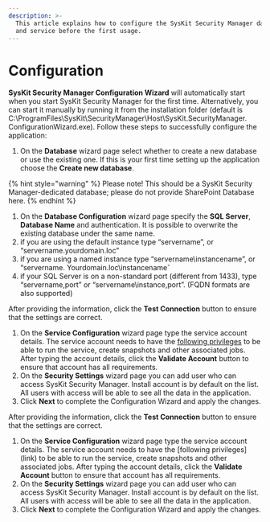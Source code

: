 ```yaml
---
description: >-
  This article explains how to configure the SysKit Security Manager database
  and service before the first usage.
---
```


# Configuration

**SysKit Security Manager Configuration Wizard** will automatically start when you start SysKit Security Manager for the first time. Alternatively, you can start it manually by running it from the installation folder \(default is C:\ProgramFiles\SysKit\SecurityManager\Host\SysKit.SecurityManager. ConfigurationWizard.exe\). Follow these steps to successfully configure the application:

1. On the **Database** wizard page select whether to create a new database or use the existing one. If this is your first time setting up the application choose the **Create new database**. 

{% hint style="warning" %}
Please note! This should be a SysKit Security Manager-dedicated database; please do not provide SharePoint Database here.
{% endhint %}

1. On the **Database Configuration** wizard page specify the **SQL Server**, **Database Name** and authentication. It is possible to overwrite the existing database under the same name.
2. if you are using the default instance type “servername”, or “servername.yourdomain.loc”
3. if you are using a named instance type “servername\instancename”, or “servername. Yourdomain.loc\instancenameˇ 
4. if your SQL Server is on a non-standard port \(different from 1433\), type “servername,port” or “servername\instance,port”. \(FQDN formats are also supported\)  

After providing the information, click the **Test Connection** button to ensure that the settings are correct.

1. On the **Service Configuration** wizard page type the service account details. The service account needs to have the [following privileges](requirements/user-permissions-requirements.md#service-account-permissions) to be able to run the service, create snapshots and other associated jobs. After typing the account details, click the **Validate Account** button to ensure that account has all requirements.
2. On the **Security Settings** wizard page you can add user who can access SysKit Security Manager. Install account is by default on the list. All users with access will be able to see all the data in the application.
3. Click **Next** to complete the Configuration Wizard and apply the changes.

After providing the information, click the **Test Connection** button to ensure that the settings are correct.

1. On the **Service Configuration** wizard page type the service account details. The service account needs to have the \[following privileges\]\(link\) to be able to run the service, create snapshots and other associated jobs. After typing the account details, click the **Validate Account** button to ensure that account has all requirements.
2. On the **Security Settings** wizard page you can add user who can access SysKit Security Manager. Install account is by default on the list. All users with access will be able to see all the data in the application.
3. Click **Next** to complete the Configuration Wizard and apply the changes.

